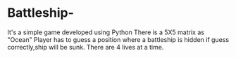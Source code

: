 # Battleship-
It's a simple game developed using Python
There is a 5X5 matrix as "Ocean"
Player has to guess a position where a battleship is hidden
if guess correctly,ship will be sunk.
There are 4 lives at a time.
